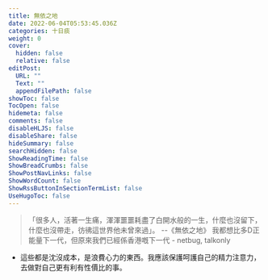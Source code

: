 ```yaml
---
title: 無依之地
date: 2022-06-04T05:53:45.036Z
categories: 十日痰
weight: 0
cover:
  hidden: false
  relative: false
editPost:
  URL: ""
  Text: ""
  appendFilePath: false
showToc: false
TocOpen: false
hidemeta: false
comments: false
disableHLJS: false
disableShare: false
hideSummary: false
searchHidden: false
ShowReadingTime: false
ShowBreadCrumbs: false
ShowPostNavLinks: false
ShowWordCount: false
ShowRssButtonInSectionTermList: false
UseHugoToc: false
---
```

> 「很多人，活著一生痛，渾渾噩噩耗盡了白開水般的一生，什麼也沒留下，什麼也沒帶走，彷彿這世界他未曾來過」。 --《無依之地》
> 我都想比多D正能量下一代，但原來我們已經係香港嘅下一代 - netbug, talkonly
* 這些都是沈沒成本，是浪費心力的東西。我應該保護呵護自己的精力注意力，去做對自己更有利有性價比的事。